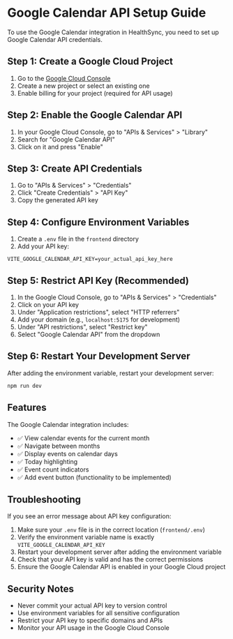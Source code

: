 # Google Calendar API Setup Guide

To use the Google Calendar integration in HealthSync, you need to set up Google Calendar API credentials.

## Step 1: Create a Google Cloud Project

1. Go to the [Google Cloud Console](https://console.cloud.google.com/)
2. Create a new project or select an existing one
3. Enable billing for your project (required for API usage)

## Step 2: Enable the Google Calendar API

1. In your Google Cloud Console, go to "APIs & Services" > "Library"
2. Search for "Google Calendar API"
3. Click on it and press "Enable"

## Step 3: Create API Credentials

1. Go to "APIs & Services" > "Credentials"
2. Click "Create Credentials" > "API Key"
3. Copy the generated API key

## Step 4: Configure Environment Variables

1. Create a `.env` file in the `frontend` directory
2. Add your API key:

```env
VITE_GOOGLE_CALENDAR_API_KEY=your_actual_api_key_here
```

## Step 5: Restrict API Key (Recommended)

1. In the Google Cloud Console, go to "APIs & Services" > "Credentials"
2. Click on your API key
3. Under "Application restrictions", select "HTTP referrers"
4. Add your domain (e.g., `localhost:5175` for development)
5. Under "API restrictions", select "Restrict key"
6. Select "Google Calendar API" from the dropdown

## Step 6: Restart Your Development Server

After adding the environment variable, restart your development server:

```bash
npm run dev
```

## Features

The Google Calendar integration includes:

- ✅ View calendar events for the current month
- ✅ Navigate between months
- ✅ Display events on calendar days
- ✅ Today highlighting
- ✅ Event count indicators
- ✅ Add event button (functionality to be implemented)

## Troubleshooting

If you see an error message about API key configuration:

1. Make sure your `.env` file is in the correct location (`frontend/.env`)
2. Verify the environment variable name is exactly `VITE_GOOGLE_CALENDAR_API_KEY`
3. Restart your development server after adding the environment variable
4. Check that your API key is valid and has the correct permissions
5. Ensure the Google Calendar API is enabled in your Google Cloud project

## Security Notes

- Never commit your actual API key to version control
- Use environment variables for all sensitive configuration
- Restrict your API key to specific domains and APIs
- Monitor your API usage in the Google Cloud Console
